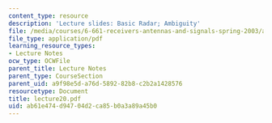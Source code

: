 ```yaml
---
content_type: resource
description: 'Lecture slides: Basic Radar; Ambiguity'
file: /media/courses/6-661-receivers-antennas-and-signals-spring-2003/ab61e474d94704d2ca85b0a3a89a45b0_lecture20.pdf
file_type: application/pdf
learning_resource_types:
- Lecture Notes
ocw_type: OCWFile
parent_title: Lecture Notes
parent_type: CourseSection
parent_uid: a9f98e5d-a76d-5892-82b8-c2b2a1428576
resourcetype: Document
title: lecture20.pdf
uid: ab61e474-d947-04d2-ca85-b0a3a89a45b0
---
```


